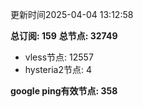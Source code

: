 更新时间2025-04-04 13:12:58

**总订阅: 159**
**总节点: 32749**
- vless节点: 12557
- hysteria2节点: 4

**google ping有效节点: 358**
